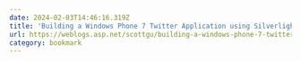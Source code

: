 ```yaml
---
date: 2024-02-03T14:46:16.319Z
title: 'Building a Windows Phone 7 Twitter Application using Silverlight'
url: https://weblogs.asp.net/scottgu/building-a-windows-phone-7-twitter-application-using-silverlight
category: bookmark
---
```

